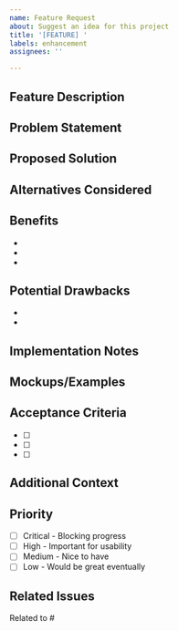 ```yaml
---
name: Feature Request
about: Suggest an idea for this project
title: '[FEATURE] '
labels: enhancement
assignees: ''

---
```


## Feature Description

<!-- A clear and concise description of the feature you'd like to see -->

## Problem Statement

<!-- Is your feature request related to a problem? Please describe -->
<!-- Example: I'm always frustrated when [...] -->

## Proposed Solution

<!-- Describe the solution you'd like -->

## Alternatives Considered

<!-- Describe any alternative solutions or features you've considered -->

## Benefits

<!-- What benefits will this feature bring? -->

- 
- 
- 

## Potential Drawbacks

<!-- Are there any potential drawbacks or trade-offs? -->

- 
- 

## Implementation Notes

<!-- If you have ideas about how to implement this feature, share them here -->

## Mockups/Examples

<!-- If applicable, add mockups, diagrams, or examples -->

## Acceptance Criteria

<!-- What needs to be true for this feature to be considered complete? -->

- [ ] 
- [ ] 
- [ ] 

## Additional Context

<!-- Add any other context or screenshots about the feature request here -->

## Priority

<!-- How important is this feature to you? -->

- [ ] Critical - Blocking progress
- [ ] High - Important for usability
- [ ] Medium - Nice to have
- [ ] Low - Would be great eventually

## Related Issues

<!-- Link to related issues if any -->

Related to #

